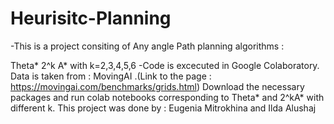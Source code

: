 # Heurisitc-Planning
-This is a project consiting of Any angle Path planning algorithms :

Theta*
2^k A* with k=2,3,4,5,6 -Code is excecuted in Google Colaboratory. Data is taken from : MovingAI .(Link to the page : https://movingai.com/benchmarks/grids.html) Download the necessary packages and run colab notebooks corresponding to Theta* and 2^kA* with different k.
This project was done by : Eugenia Mitrokhina and Ilda Alushaj
